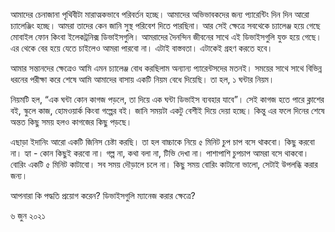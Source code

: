 
আমাদের চেনাজানা পৃথিবীটা মারাত্মকভাবে পরিবর্তন হচ্ছে। আমাদের অভিভাবকদের জন্য প্যারেন্টিং দিন দিন আরো চ্যালেঞ্জিং হচ্ছে। আমরা তাদের কেন জানি সুস্থ পরিবেশ দিতে পারছিনা। আর সেই ক্ষেত্রে সবথেকে চ্যালেঞ্জ হয়ে গেছে মোবাইল ফোন কিংবা ইলেকট্রনিক্স ডিভাইসগুলি। আমরাদের দৈনন্দিন জীবনের সাথে এই ডিভাইসগুলি যুক্ত হয়ে গেছে। এর থেকে বের হয়ে যেতে চাইলেও আমরা পারবো না। এটাই বাস্তবতা। এটাকেই গ্রহণ করতে হবে। 

আমার সন্তানদের ক্ষেত্রেও আমি এমন চ্যালেঞ্জ বোধ করছিলাম অন্যান্য প্যারেন্টসদের মতনই। সময়ের সাথে সাথে বিভিন্ন ধরনের পরীক্ষা করে শেষে আমি আমাদের বাসায় একটি নিয়ম বেধে দিয়েছি। তা হল, ১ ঘন্টার নিয়ম। 

নিয়মটি হল, “এক ঘন্টা কোন কাগজ পড়লে, তা দিয়ে এক ঘন্টা ডিভাইস ব্যবহার যাবে”। সেই কাগজ হতে পারে ক্লাশের বই, স্কুলে কাজ, হোমওয়ার্ক কিংবা গল্পের বই। জানি সময়টা একটু বেশীই দিয়ে দেয়া হচ্ছে। কিন্তু এর ফলে দিনের শেষে অন্তত কিছু সময় হলও কাগজের কিছু পড়ছে। 

এছাড়া ইদানিং আরো একটি জিনিস চেষ্টা করছি। তা হল বাচ্চাকে নিয়ে ৫ মিনিট চুপ চাপ বসে থাকবো। কিছু করবো না। হ্যা - কোন কিছুই করবো না। গল্প না, কথা বলা না, টিভি দেখা না। পাশাপাশি চুপচাপ আমরা বসে থাকবো। বোরিং একটি ৫ মিনিট কাটাবো। সব সময় দৌড়ালে চলে না। কিছু সময় বোরিং কাটানো ভালো, সেটাই উপলব্ধি করার জন্য। 

আপনারা কি পদ্ধতি প্রয়োগ করেন? ডিভাইসগুলি ম্যানেজ করার ক্ষেত্রে?

৬ জুন ২০২১
